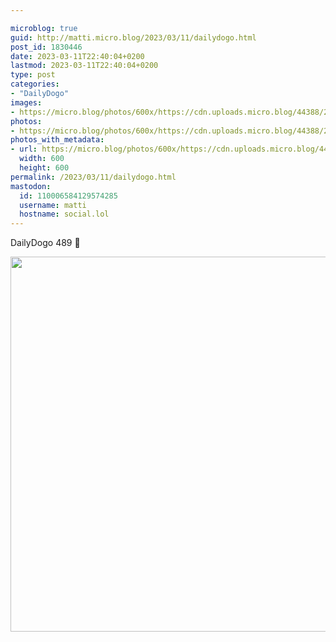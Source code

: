 ```yaml
---

microblog: true
guid: http://matti.micro.blog/2023/03/11/dailydogo.html
post_id: 1830446
date: 2023-03-11T22:40:04+0200
lastmod: 2023-03-11T22:40:04+0200
type: post
categories:
- "DailyDogo"
images:
- https://micro.blog/photos/600x/https://cdn.uploads.micro.blog/44388/2023/8d3da905c7.jpg
photos:
- https://micro.blog/photos/600x/https://cdn.uploads.micro.blog/44388/2023/8d3da905c7.jpg
photos_with_metadata:
- url: https://micro.blog/photos/600x/https://cdn.uploads.micro.blog/44388/2023/8d3da905c7.jpg
  width: 600
  height: 600
permalink: /2023/03/11/dailydogo.html
mastodon:
  id: 110006584129574285
  username: matti
  hostname: social.lol
---
```

DailyDogo 489 🐶

<img src="/media/uploads/2023/8d3da905c7.jpg" width="600" height="600" alt="" />
